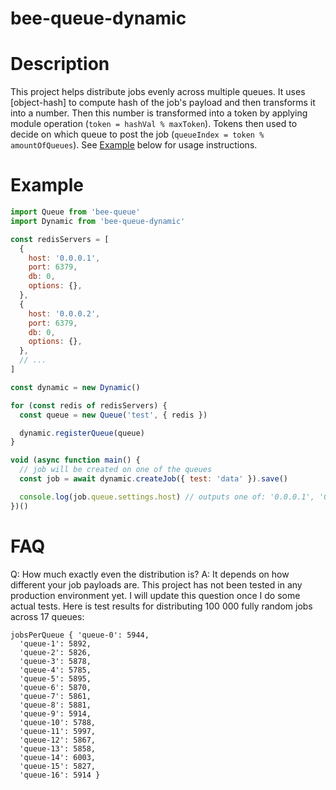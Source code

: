 # bee-queue-dynamic

# Description

This project helps distribute jobs evenly across multiple queues.
It uses [object-hash] to compute hash of the job's payload and then transforms it into a number.
Then this number is transformed into a token by applying module operation (`token = hashVal % maxToken`).
Tokens then used to decide on which queue to post the job (`queueIndex = token % amountOfQueues`).
See [Example](#example) below for usage instructions.

# Example

```js
import Queue from 'bee-queue'
import Dynamic from 'bee-queue-dynamic'

const redisServers = [
  {
    host: '0.0.0.1',
    port: 6379,
    db: 0,
    options: {},
  },
  {
    host: '0.0.0.2',
    port: 6379,
    db: 0,
    options: {},
  },
  // ...
]

const dynamic = new Dynamic()

for (const redis of redisServers) {
  const queue = new Queue('test', { redis })

  dynamic.registerQueue(queue)
}

void (async function main() {
  // job will be created on one of the queues
  const job = await dynamic.createJob({ test: 'data' }).save()

  console.log(job.queue.settings.host) // outputs one of: '0.0.0.1', '0.0.0.1'
})()
```

# FAQ

Q: How much exactly even the distribution is?
A: It depends on how different your job payloads are. This project has not been tested in any production environment yet. I will update this question once I do some actual tests.
Here is test results for distributing 100 000 fully random jobs across 17 queues:

```
jobsPerQueue { 'queue-0': 5944,
  'queue-1': 5892,
  'queue-2': 5826,
  'queue-3': 5878,
  'queue-4': 5785,
  'queue-5': 5895,
  'queue-6': 5870,
  'queue-7': 5861,
  'queue-8': 5881,
  'queue-9': 5914,
  'queue-10': 5788,
  'queue-11': 5997,
  'queue-12': 5867,
  'queue-13': 5858,
  'queue-14': 6003,
  'queue-15': 5827,
  'queue-16': 5914 }
```
